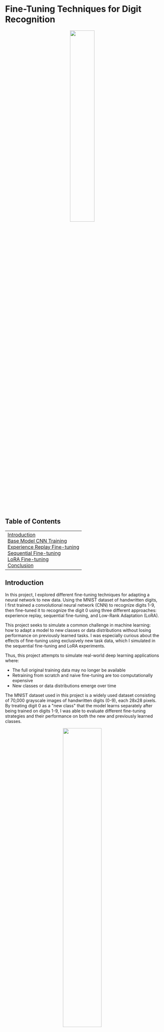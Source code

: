 # Fine-Tuning Techniques for Digit Recognition

<p align="center">
<img src="https://awaywithideas.com/assets/images/2020/10/mnist_extended_4_0.png" style="width: 40%;">
</p>

## Table of Contents
<table>
<tr>
<td>
<a href="#introduction">Introduction</a><br>
<a href="#cnn-training">Base Model CNN Training</a><br>
<a href="#experience-replay-fine-tuning">Experience Replay Fine-tuning</a><br>
<a href="#sequential-fine-tuning">Sequential Fine-tuning</a><br>
<a href="#lora-fine-tuning">LoRA Fine-tuning</a><br>
<a href="#conclusion">Conclusion</a>
</td>
</tr>
</table>

## Introduction
<a name="introduction"></a>
In this project, I explored different fine-tuning techniques for adapting a neural network to new data. Using the MNIST dataset of handwritten digits, I first trained a convolutional neural network (CNN) to recognize digits 1-9, then fine-tuned it to recognize the digit 0 using three different approaches: experience replay, sequential fine-tuning, and Low-Rank Adaptation (LoRA).

This project seeks to simulate a common challenge in machine learning: how to adapt a model to new classes or data distributions without losing performance on previously learned tasks. I was especially curious about the effects of fine-tuning using exclusively new task data, which I simulated in the sequential fine-tuning and LoRA experiments.

Thus, this project attempts to simulate real-world deep learning applications where:
- The full original training data may no longer be available
- Retraining from scratch and naive fine-tuning are too computationally expensive
- New classes or data distributions emerge over time

The MNIST dataset used in this project is a widely used dataset consisting of 70,000 grayscale images of handwritten digits (0-9), each 28x28 pixels. By treating digit 0 as a "new class" that the model learns separately after being trained on digits 1-9, I was able to evaluate different fine-tuning strategies and their performance on both the new and previously learned classes.

<p align="center">
<img src="https://github.com/MattPickard/Project_Portfolio/blob/main/Images/fine-tuning_comparison.png?raw=true" style="width: 50%;">
</p>

## Preprocessing

The data is reshaped to be (28, 28, 1) for input into the neural network. This represents the 28x28 pixel images of 1 channel for grayscale images (RGB has 3 channels). The values are then normalized to be between 0 and 1 by dividing by the maximum pixel value of 255:

```python
# Reshape data to be 28x28x1 and normalize pixel values
train_images = np.array(train_images).reshape((-1, 28, 28, 1)) / 255.0
train_labels = np.array(train_labels)
test_images = np.array(test_images).reshape((-1, 28, 28, 1)) / 255.0
test_labels = np.array(test_labels)
```

These transformations must be made to any data used as input into the model or subsiquent fine-tuned models.

## Base Model CNN Training
<a name="cnn-training"></a>
**Code:** [**Base Model CNN Training**](https://github.com/MattPickard/Project_Portfolio/blob/main/Fine-Tuning_Techniques_for_Digit_Recognition/cnn_training.ipynb)

The first step was to train a CNN model exclusively on digits 1-9 from the MNIST dataset, excluding digit 0. This model was then treated as the "pre-trained" model for all subsequent fine-tuning experiments.

The architecture of the CNN model consists of:
- Three convolutional layers with 32, 64, and 64 filters, respectively
- Two max pooling layers for dimensionality reduction
- Dropout layers (10% dropout rate) for regularization
- A flatten layer
- Two fully connected layers with 128 neurons each
- A final output layer with 10 neurons in anticipation of future fine-tuning on digit 0, although this was not necessary

The model was trained using the Adam optimizer with a learning rate of 0.0003 and sparse categorical cross-entropy loss. Early stopping was implemented to prevent overfitting, monitoring validation loss with a patience of 5 epochs.

After training, the model achieved an accuracy of 99.25% on the test set containing only digits 1-9, establishing a strong baseline for the fine-tuning experiments.

## Experience Replay Fine-tuning
<a name="experience-replay-fine-tuning"></a>
**Code:** [**Replay Fine-tuning**](https://github.com/MattPickard/Project_Portfolio/blob/main/Fine-Tuning_Techniques_for_Digit_Recognition/replay_fine-tuning.ipynb)  

Experience replay is a technique where a model is fine-tuned using both new data and a subset of the original training data. This approach helps prevent catastrophic forgetting, where a model loses performance on previously learned tasks when adapting to new ones.

For this experiment, I simulated experience replay by fine-tuning the base model on the full MNIST dataset, including both the previously trained digits 1-9 samples and the "new" digit 0. This represents an ideal scenario where historical training data remains available. To account for the potential computational expense of fine-tuning in real-world applications, I froze training on all but the last 2 dense layers and the output layer, reducing the computational cost. This approach relies on the assumption that the early convolutional layers successfully learned representations that are transferable to classifying the new digit 0. This should not always be assumed, especially in cases where the new task differs greatly from previously learned tasks.

### **Results:**  
&nbsp;&nbsp;&nbsp;&nbsp;&nbsp;&nbsp;Overall test accuracy:  **99.31%**  
&nbsp;&nbsp;&nbsp;&nbsp;&nbsp;&nbsp;Accuracy for digit 0:  **99.69%**  

Experience replay proved to be highly effective at mitigating catastrophic forgetting. It preserved model accuracy of the original 1-9 digits while achieving near-perfect accuracy on the new digit 0. This approach is ideal when the original or previous training data is still available. The next two approaches will simulate scenarios where the original training data is no longer available.

## Sequential Fine-tuning
<a name="sequential-fine-tuning"></a>
**Code:** [**Sequential Fine-tuning**](https://github.com/MattPickard/Project_Portfolio/blob/main/Fine-Tuning_Techniques_for_Digit_Recognition/sequential_fine-tuning.ipynb)  

Sequential fine-tuning represents a more challenging scenario where only new task data (digit 0) is available for training. This may be used in situations where the original training data is no longer accessible. Sequential fine-tuning is highly susceptible to catastrophic forgetting, so it presents a delicate balance between maximizing performance on the new task and preserving performance on the old tasks. 

Similar to the experience replay experiment, I froze all but the last 2 dense layers and the output layer. Then hyperparameter optimization was performed using an Optuna study to find the optimal learning rate and number of epochs. It's worth noting that this introduces slight data leakage, as the number of epochs and learning rate were optimized while maximizing the test set accuracy. In a real-world scenario, a separate validation set should be used, and early stopping can be implemented using the validation set.

### **Results:**  
&nbsp;&nbsp;&nbsp;&nbsp;&nbsp;&nbsp;Overall test accuracy:  **98.22%**  
&nbsp;&nbsp;&nbsp;&nbsp;&nbsp;&nbsp;Accuracy for digit 0:  **97.86%**  

The decrease in overall accuracy compared to the experience replay experiment suggests that the model experienced catastrophic forgetting as a result of only training on the new digit 0. While this approach won't achieve the same level of performance as experience replay, this experiment shows it can be of value when original or comprehensive training data is unavailable and quick adaptation to new classes is needed.

## LoRA Fine-tuning
<a name="lora-fine-tuning"></a>
**Code:** [**LoRA Fine-tuning**](https://github.com/MattPickard/Project_Portfolio/blob/main/Fine-Tuning_Techniques_for_Digit_Recognition/lora_fine-tuning.ipynb)  

Low-Rank Adaptation (LoRA) is a fine-tuning technique that introduces small, trainable low-rank matrices (A and B) which are then injected into the output of the original layers. This approach significantly reduces the number of trainable parameters compared to other fine-tuning methods while still allowing the model to adapt to new data. For example, by using LoRA to fine-tune the last two dense layers of this model, the number of trainable parameters compared to the other two experiments was reduced from 90,240 to 2,052, around a ~45x reduction in trainable parameters. 

Similar to the sequential fine-tuning experiment, I limited the LoRA fine-tuning to train only on the 0 digit data. I wanted to see the effects of catastrophic forgetting for a LoRA model, where the underlying pre-trained model parameters are never changed. Similar to the sequential fine-tuning experiment, I hyperparameter tuned the number of epochs and learning rate using an Optuna study maximizing for test set accuracy. In a real-world scenario, a separate validation set should be used, and early stopping can be implemented using the validation set.

### Adjustable LoRA Strength

A unique characteristic of LoRA models is that a strength adjuster can be implemented to allow for post-training tuning, meaning it can be adjusted while making predictions. In a real-world scenario, this provides the user the ability to tune the impact LoRA has over the predictions, which can be useful in situations where false positives or false negatives for the new task are more costly than the other. I implemented the ability to adjust the strength (the alpha value in the LoRA Dense layers) and plotted the effect of changing the LoRA strength on accuracy:

<p align="center">
<img src="https://github.com/MattPickard/Project_Portfolio/blob/main/Images/LoRa_Strength.png?raw=true" style="width: 50%;">
</p>

### **Results:**   
&nbsp;&nbsp;&nbsp;&nbsp;&nbsp;&nbsp;Overall test accuracy:  **97.74%**  
&nbsp;&nbsp;&nbsp;&nbsp;&nbsp;&nbsp;Accuracy for digit 0:  **96.73%**  

Considering the LoRA was trained using only 0 digit data and utilized significantly fewer trainable parameters, it's not surprising that the performance is lower than the other two experiments. LoRA fine-tuning is a valuable option when training computational resources are limited. It also allows for efficient storage if multiple specialized versions of a model are needed for different tasks by simply swapping the small LoRA weights, as opposed to storing a full separate model for each task. Finally, the ability to adjust the LoRA strength factor provides the user a unique ability to balance performance on the new and existing classes.

## Conclusion
<a name="conclusion"></a>

<p align="center">
<img src="https://github.com/MattPickard/Project_Portfolio/blob/main/Images/fine-tuning_comparison.png?raw=true" style="width: 50%;">
</p>

This project demonstrated three different approaches to fine-tuning a pre-trained neural network for a new class, each with its own strengths and trade-offs:
| Method | Overall Accuracy | Digit 0 Accuracy | Trainable Parameters | Used Historical Data |
|--------|------------------|------------------|----------------------|------------------------|
| Experience Replay | 99.31% | 99.69% | 90,240 | Yes |
| Sequential Fine-tuning | 98.22% | 97.86% | 90,240 | No |
| LoRA Fine-Tuning | 97.74% | 96.73% | 2,052 | No |

**Key Takeaways:**

- **Experience Replay** provides the best performance by mitigating catastrophic forgetting but requires access to original training data.
- **Sequential Fine-tuning**, while necessary when old data is unavailable, leads to a noticeable drop in overall accuracy, demonstrating catastrophic forgetting.
- **LoRA Fine-tuning** offers significant parameter efficiency, drastically reducing the number of trainable weights, and demonstrating the ability to be fine-tuned using only the new class data. Its primary advantage lies in reduced computational cost and storage for a model with many fine-tuned variants. Additionally, the ability to adjust the LoRA strength factor provides the user a unique ability to balance performance on the new and existing classes.

These techniques have broad applications beyond digit recognition, including:
- Extending natural language models to new domains or specific tasks
- Updating recommendation systems to accommodate new product categories
- Enhancing computer vision and medical imaging systems to recognize new objects
- Adapting neural networks to new data distributions, classes, and tasks

Fine-tuning is a useful technique when training large models from scratch is both computationally expensive and time-consuming. For many real-world applications, it is more practical to fine-tune a pre-trained model on a specific task rather than training a new model from scratch. For many domains, there are thriving machine learning communities that open-source or open-weight pretrained models, further increasing the importance of fine-tuning techniques.